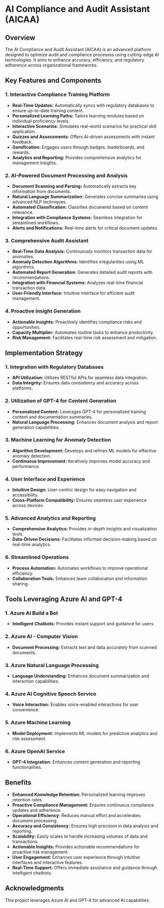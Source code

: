 # AI Compliance and Audit Assistant (AICAA)

## Overview
The AI Compliance and Audit Assistant (AICAA) is an advanced platform designed to optimize audit and compliance processes using cutting-edge AI technologies. It aims to enhance accuracy, efficiency, and regulatory adherence across organizational frameworks.

## Key Features and Components

### 1. Interactive Compliance Training Platform
- **Real-Time Updates:** Automatically syncs with regulatory databases to ensure up-to-date training content.
- **Personalized Learning Paths:** Tailors learning modules based on individual proficiency levels.
- **Interactive Scenarios:** Simulates real-world scenarios for practical skill application.
- **Quizzes and Assessments:** Offers AI-driven assessments with instant feedback.
- **Gamification:** Engages users through badges, leaderboards, and rewards.
- **Analytics and Reporting:** Provides comprehensive analytics for management insights.

### 2. AI-Powered Document Processing and Analysis
- **Document Scanning and Parsing:** Automatically extracts key information from documents.
- **Natural Language Summarization:** Generates concise summaries using advanced NLP techniques.
- **Automated Classification:** Classifies documents based on content relevance.
- **Integration with Compliance Systems:** Seamless integration for streamlined workflows.
- **Alerts and Notifications:** Real-time alerts for critical document updates.

### 3. Comprehensive Audit Assistant
- **Real-Time Data Analysis:** Continuously monitors transaction data for anomalies.
- **Anomaly Detection Algorithms:** Identifies irregularities using ML algorithms.
- **Automated Report Generation:** Generates detailed audit reports with recommendations.
- **Integration with Financial Systems:** Analyzes real-time financial transaction data.
- **User-Friendly Interface:** Intuitive interface for efficient audit management.

### 4. Proactive Insight Generation
- **Actionable Insights:** Proactively identifies compliance risks and opportunities.
- **Capacity Multiplier:** Automates routine tasks to enhance productivity.
- **Risk Management:** Facilitates real-time risk assessment and mitigation.

## Implementation Strategy

### 1. Integration with Regulatory Databases
- **API Utilization:** Utilizes RESTful APIs for seamless data integration.
- **Data Integrity:** Ensures data consistency and accuracy across platforms.

### 2. Utilization of GPT-4 for Content Generation
- **Personalized Content:** Leverages GPT-4 for personalized training content and documentation summaries.
- **Natural Language Processing:** Enhances document analysis and report generation capabilities.

### 3. Machine Learning for Anomaly Detection
- **Algorithm Development:** Develops and refines ML models for effective anomaly detection.
- **Continuous Improvement:** Iteratively improves model accuracy and performance.

### 4. User Interface and Experience
- **Intuitive Design:** User-centric design for easy navigation and accessibility.
- **Cross-Platform Compatibility:** Ensures seamless user experience across devices.

### 5. Advanced Analytics and Reporting
- **Comprehensive Analytics:** Provides in-depth insights and visualization tools.
- **Data-Driven Decisions:** Facilitates informed decision-making based on real-time analytics.

### 6. Streamlined Operations
- **Process Automation:** Automates workflows to improve operational efficiency.
- **Collaboration Tools:** Enhances team collaboration and information sharing.

## Tools Leveraging Azure AI and GPT-4

### 1. Azure AI Build a Bot
- **Intelligent Chatbots:** Provides instant support and guidance for users.

### 2. Azure AI - Computer Vision
- **Document Processing:** Extracts text and data accurately from scanned documents.

### 3. Azure Natural Language Processing
- **Language Understanding:** Enhances document summarization and interaction capabilities.

### 4. Azure AI Cognitive Speech Service
- **Voice Interaction:** Enables voice-enabled interactions for user convenience.

### 5. Azure Machine Learning
- **Model Deployment:** Implements ML models for predictive analytics and risk assessment.

### 6. Azure OpenAI Service
- **GPT-4 Integration:** Enhances content generation and reporting functionalities.

## Benefits

- **Enhanced Knowledge Retention:** Personalized learning improves retention rates.
- **Proactive Compliance Management:** Ensures continuous compliance updates and adherence.
- **Operational Efficiency:** Reduces manual effort and accelerates document processing.
- **Accuracy and Consistency:** Ensures high precision in data analysis and reporting.
- **Scalability:** Easily scales to handle increasing volumes of data and transactions.
- **Actionable Insights:** Provides actionable recommendations for proactive risk management.
- **User Engagement:** Enhances user experience through intuitive interfaces and interactive features.
- **Real-Time Support:** Offers immediate assistance and guidance through intelligent chatbots.


## Acknowledgments
This project leverages Azure AI and GPT-4 for advanced AI capabilities.
